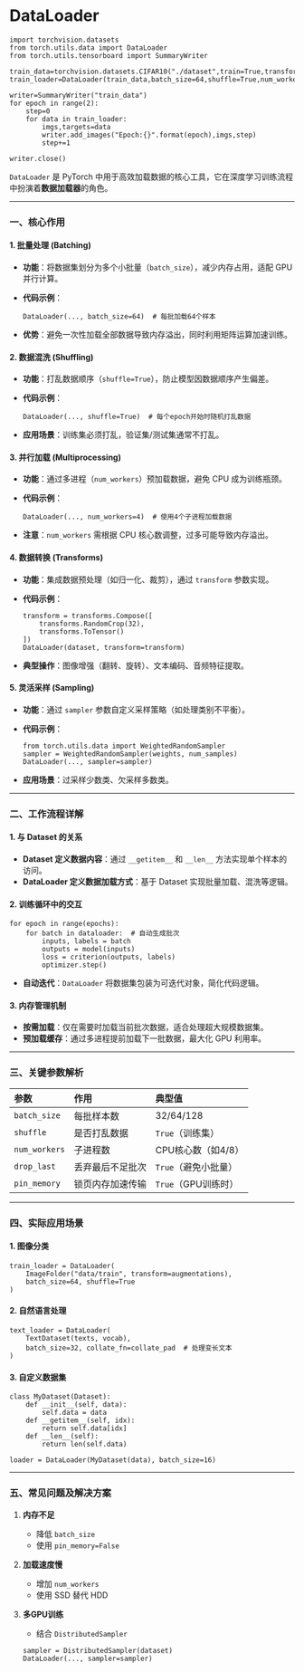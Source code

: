 # DataLoader

```
import torchvision.datasets
from torch.utils.data import DataLoader
from torch.utils.tensorboard import SummaryWriter

train_data=torchvision.datasets.CIFAR10("./dataset",train=True,transform=torchvision.transforms.ToTensor())
train_loader=DataLoader(train_data,batch_size=64,shuffle=True,num_workers=0,drop_last=True)

writer=SummaryWriter("train_data")
for epoch in range(2):
    step=0
    for data in train_loader:
        imgs,targets=data
        writer.add_images("Epoch:{}".format(epoch),imgs,step)
        step+=1

writer.close()

```

`DataLoader` 是 PyTorch 中用于高效加载数据的核心工具，它在深度学习训练流程中扮演着**数据加载器**的角色。

------

### 一、核心作用

#### 1. **批量处理 (Batching)**

- **功能**：将数据集划分为多个小批量（`batch_size`），减少内存占用，适配 GPU 并行计算。

- **代码示例**：

  ```
  DataLoader(..., batch_size=64)  # 每批加载64个样本
  ```

- **优势**：避免一次性加载全部数据导致内存溢出，同时利用矩阵运算加速训练。

#### 2. **数据混洗 (Shuffling)**

- **功能**：打乱数据顺序（`shuffle=True`），防止模型因数据顺序产生偏差。

- **代码示例**：

  ```
  DataLoader(..., shuffle=True)  # 每个epoch开始时随机打乱数据
  ```

- **应用场景**：训练集必须打乱，验证集/测试集通常不打乱。

#### 3. **并行加载 (Multiprocessing)**

- **功能**：通过多进程（`num_workers`）预加载数据，避免 CPU 成为训练瓶颈。

- **代码示例**：

  ```
  DataLoader(..., num_workers=4)  # 使用4个子进程加载数据
  ```

- **注意**：`num_workers` 需根据 CPU 核心数调整，过多可能导致内存溢出。

#### 4. **数据转换 (Transforms)**

- **功能**：集成数据预处理（如归一化、裁剪），通过 `transform` 参数实现。

- **代码示例**：

  ```
  transform = transforms.Compose([
      transforms.RandomCrop(32),
      transforms.ToTensor()
  ])
  DataLoader(dataset, transform=transform)
  ```

- **典型操作**：图像增强（翻转、旋转）、文本编码、音频特征提取。

#### 5. **灵活采样 (Sampling)**

- **功能**：通过 `sampler` 参数自定义采样策略（如处理类别不平衡）。

- **代码示例**：

  ```
  from torch.utils.data import WeightedRandomSampler
  sampler = WeightedRandomSampler(weights, num_samples)
  DataLoader(..., sampler=sampler)
  ```

- **应用场景**：过采样少数类、欠采样多数类。

------

### 二、工作流程详解

#### 1. **与 Dataset 的关系**

- **Dataset 定义数据内容**：通过 `__getitem__` 和 `__len__` 方法实现单个样本的访问。
- **DataLoader 定义数据加载方式**：基于 Dataset 实现批量加载、混洗等逻辑。

#### 2. **训练循环中的交互**

```
for epoch in range(epochs):
    for batch in dataloader:  # 自动生成批次
        inputs, labels = batch
        outputs = model(inputs)
        loss = criterion(outputs, labels)
        optimizer.step()
```

- **自动迭代**：`DataLoader` 将数据集包装为可迭代对象，简化代码逻辑。

#### 3. **内存管理机制**

- **按需加载**：仅在需要时加载当前批次数据，适合处理超大规模数据集。
- **预加载缓存**：通过多进程提前加载下一批数据，最大化 GPU 利用率。

------

### 三、关键参数解析

| 参数          | 作用             | 典型值               |
| :------------ | :--------------- | :------------------- |
| `batch_size`  | 每批样本数       | 32/64/128            |
| `shuffle`     | 是否打乱数据     | `True`（训练集）     |
| `num_workers` | 子进程数         | CPU核心数（如4/8）   |
| `drop_last`   | 丢弃最后不足批次 | `True`（避免小批量） |
| `pin_memory`  | 锁页内存加速传输 | `True`（GPU训练时）  |

------

### 四、实际应用场景

#### 1. **图像分类**

```
train_loader = DataLoader(
    ImageFolder("data/train", transform=augmentations),
    batch_size=64, shuffle=True
)
```

#### 2. **自然语言处理**

```
text_loader = DataLoader(
    TextDataset(texts, vocab), 
    batch_size=32, collate_fn=collate_pad  # 处理变长文本
)
```

#### 3. **自定义数据集**

```
class MyDataset(Dataset):
    def __init__(self, data):
        self.data = data
    def __getitem__(self, idx):
        return self.data[idx]
    def __len__(self):
        return len(self.data)

loader = DataLoader(MyDataset(data), batch_size=16)
```

------

### 五、常见问题及解决方案

1. **内存不足**

   - 降低 `batch_size`
   - 使用 `pin_memory=False`

2. **加载速度慢**

   - 增加 `num_workers`
   - 使用 SSD 替代 HDD

3. **多GPU训练**

   - 结合 `DistributedSampler`

   ```
   sampler = DistributedSampler(dataset)
   DataLoader(..., sampler=sampler)
   ```

